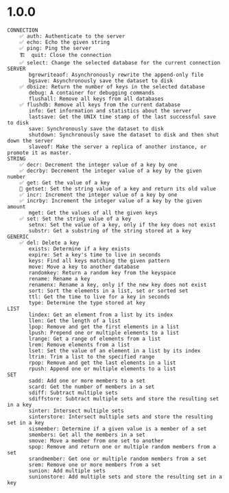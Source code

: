 # 1.0.0
	CONNECTION
		✅ auth: Authenticate to the server
		✅ echo: Echo the given string
		✅ ping: Ping the server
		🏗️  quit: Close the connection
		✅ select: Change the selected database for the current connection
	SERVER
		   bgrewriteaof: Asynchronously rewrite the append-only file
		   bgsave: Asynchronously save the dataset to disk
		✅ dbsize: Return the number of keys in the selected database
		   debug: A container for debugging commands
		   flushall: Remove all keys from all databases
		✅ flushdb: Remove all keys from the current database
		   info: Get information and statistics about the server
		   lastsave: Get the UNIX time stamp of the last successful save to disk
		   save: Synchronously save the dataset to disk
		   shutdown: Synchronously save the dataset to disk and then shut down the server
		   slaveof: Make the server a replica of another instance, or promote it as master.
	STRING
		✅ decr: Decrement the integer value of a key by one
		✅ decrby: Decrement the integer value of a key by the given number
		✅ get: Get the value of a key
		🚫 getset: Set the string value of a key and return its old value
		✅ incr: Increment the integer value of a key by one
		✅ incrby: Increment the integer value of a key by the given amount
		   mget: Get the values of all the given keys
		✅ set: Set the string value of a key
		   setnx: Set the value of a key, only if the key does not exist
		   substr: Get a substring of the string stored at a key
	GENERIC
		✅ del: Delete a key
		   exists: Determine if a key exists
		   expire: Set a key's time to live in seconds
		   keys: Find all keys matching the given pattern
		   move: Move a key to another database
		   randomkey: Return a random key from the keyspace
		   rename: Rename a key
		   renamenx: Rename a key, only if the new key does not exist
		   sort: Sort the elements in a list, set or sorted set
		   ttl: Get the time to live for a key in seconds
		   type: Determine the type stored at key
	LIST
		   lindex: Get an element from a list by its index
		   llen: Get the length of a list
		   lpop: Remove and get the first elements in a list
		   lpush: Prepend one or multiple elements to a list
		   lrange: Get a range of elements from a list
		   lrem: Remove elements from a list
		   lset: Set the value of an element in a list by its index
		   ltrim: Trim a list to the specified range
		   rpop: Remove and get the last elements in a list
		   rpush: Append one or multiple elements to a list
	SET
		   sadd: Add one or more members to a set
		   scard: Get the number of members in a set
		   sdiff: Subtract multiple sets
		   sdiffstore: Subtract multiple sets and store the resulting set in a key
		   sinter: Intersect multiple sets
		   sinterstore: Intersect multiple sets and store the resulting set in a key
		   sismember: Determine if a given value is a member of a set
		   smembers: Get all the members in a set
		   smove: Move a member from one set to another
		   spop: Remove and return one or multiple random members from a set
		   srandmember: Get one or multiple random members from a set
		   srem: Remove one or more members from a set
		   sunion: Add multiple sets
		   sunionstore: Add multiple sets and store the resulting set in a key
